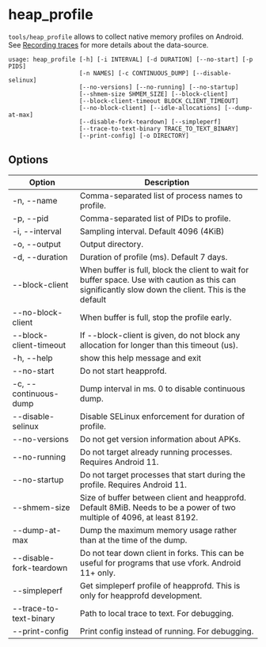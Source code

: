 # heap_profile

`tools/heap_profile` allows to collect native memory profiles on Android.
See [Recording traces](/docs/recording/data-sources.md#heapprofd) for more
details about the data-source.

```
usage: heap_profile [-h] [-i INTERVAL] [-d DURATION] [--no-start] [-p PIDS]
                    [-n NAMES] [-c CONTINUOUS_DUMP] [--disable-selinux]
                    [--no-versions] [--no-running] [--no-startup]
                    [--shmem-size SHMEM_SIZE] [--block-client]
                    [--block-client-timeout BLOCK_CLIENT_TIMEOUT]
                    [--no-block-client] [--idle-allocations] [--dump-at-max]
                    [--disable-fork-teardown] [--simpleperf]
                    [--trace-to-text-binary TRACE_TO_TEXT_BINARY]
                    [--print-config] [-o DIRECTORY]
```

## Options
|Option|Description|
|---|---|
| -n, --name | Comma-separated list of process names to profile. |
| -p, --pid | Comma-separated list of PIDs to profile. |
| -i, --interval | Sampling interval. Default 4096 (4KiB) |
| -o, --output | Output directory. |
| -d, --duration | Duration of profile (ms). Default 7 days. |
| --block-client | When buffer is full, block the client to wait for buffer space. Use with caution as this can significantly slow down the client. This is the default |
| --no-block-client | When buffer is full, stop the profile early. |
| --block-client-timeout | If --block-client is given, do not block any allocation for longer than this timeout (us). |
| -h, --help | show this help message and exit |
| --no-start | Do not start heapprofd. |
| -c, --continuous-dump | Dump interval in ms. 0 to disable continuous dump. |
| --disable-selinux | Disable SELinux enforcement for duration of profile. |
| --no-versions | Do not get version information about APKs. |
| --no-running | Do not target already running processes. Requires Android 11. |
| --no-startup | Do not target processes that start during the profile. Requires Android 11. |
| --shmem-size | Size of buffer between client and heapprofd. Default 8MiB. Needs to be a power of two multiple of 4096, at least 8192. |
| --dump-at-max | Dump the maximum memory usage rather than at the time of the dump. |
| --disable-fork-teardown | Do not tear down client in forks. This can be useful for programs that use vfork. Android 11+ only. |
| --simpleperf | Get simpleperf profile of heapprofd. This is only for heapprofd development. |
| --trace-to-text-binary | Path to local trace to text. For debugging. |
| --print-config | Print config instead of running. For debugging. |

